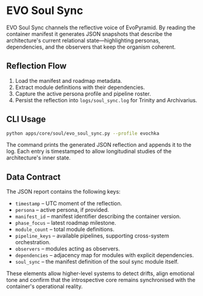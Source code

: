 # EVO Soul Sync

EVO Soul Sync channels the reflective voice of EvoPyramid. By reading the
container manifest it generates JSON snapshots that describe the architecture's
current relational state—highlighting personas, dependencies, and the observers
that keep the organism coherent.

## Reflection Flow

1. Load the manifest and roadmap metadata.
2. Extract module definitions with their dependencies.
3. Capture the active persona profile and pipeline roster.
4. Persist the reflection into `logs/soul_sync.log` for Trinity and Archivarius.

## CLI Usage

```bash
python apps/core/soul/evo_soul_sync.py --profile evochka
```

The command prints the generated JSON reflection and appends it to the log. Each
entry is timestamped to allow longitudinal studies of the architecture's inner
state.

## Data Contract

The JSON report contains the following keys:

- `timestamp` – UTC moment of the reflection.
- `persona` – active persona, if provided.
- `manifest_id` – manifest identifier describing the container version.
- `phase_focus` – latest roadmap milestone.
- `module_count` – total module definitions.
- `pipeline_keys` – available pipelines, supporting cross-system orchestration.
- `observers` – modules acting as observers.
- `dependencies` – adjacency map for modules with explicit dependencies.
- `soul_sync` – the manifest definition of the soul sync module itself.

These elements allow higher-level systems to detect drifts, align emotional tone
and confirm that the introspective core remains synchronised with the container's
operational reality.
